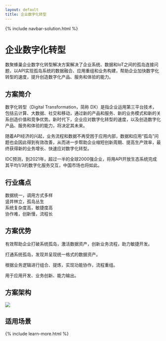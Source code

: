 ```yaml
---
layout: default
title: 企业数字化转型
---
```


{% include navbar-solution.html %}

<div class="solution-item-banner qiyeshuzihua-banner">
    <div class="solution-item-banner-info">
        <h1>企业数字化转型</h1>
        <p>数聚蜂巢企业数字化转型解决方案解决了企业系统、数据和IoT之间的孤岛连接问题，以API实现孤岛系统的数据融合、应用重组和业务构建，帮助企业加快数字化转型的速度，提升创造数字化产品、服务和体验的能力。</p>
    </div>
</div>
<div class="solution-item-introduction">
    <h2>方案简介</h2>
    <p>数字化转型（Digital Transformation，简称 DX）是指企业运用第三平台技术，包括云计算、大数据、社交和移动，通过新的产品和服务、新的业务模式和新的关系创造价值和竞争优势。新时代下，企业应对数字化转型的速度，以及创造数字化产品、服务和体验的能力，将决定其未来。</p>
    <p>随着API经济的兴起，业务流程和数据不再受困于应用内部，数据和应用“孤岛”问题也会因此得到有效改善，从而进一步帮助企业缩短创新周期、提高生产效率，最终获得新的业务增长、快速应对数字化转型。</p>
    <p>IDC预测，到2021年，超过一半的全球2000强企业，将用API开放生态系统完成其平均1/3的数字化服务交互，中国市场也将如此。</p>
</div>
<div class="solution-item-pain-points">
    <h2>行业痛点</h2>
    <div class="qiyeshuzihua-pain-points container">
        <div class="col-sm-6 "><div>数据统一，调用方式多样</div></div>
        <div class="col-sm-6"><div>竖井林立，孤岛丛生</div></div>
        <div class="col-sm-6"><div>系统复杂度高，敏捷度高</div></div>
        <div class="col-sm-6"><div>协作难，创新慢，流程长</div></div>
    </div>
</div>
<div class="solution-item-advantage">
    <h2>方案优势</h2>
    <p>有效帮助企业打破系统孤岛，激活数据资产，创新业务流程，助力敏捷开发。</p>
    <p>打通系统孤岛，发现并呈现统一格式的数据资产。</p>
    <p>根据业务逻辑进行组合、提炼，实现功能协作，流程重组。</p>
    <p>用于应用开发、业务创新、能力输出。</p>
</div>
<div class="solution-item-structure">
    <h2>方案架构</h2>
    <img src="{{ site.baseurl }}/public/image/solution/structure-企业数字化.png">
</div>
<div class="solution-item-applicable">
    <h2>适用场景</h2>
</div>

{% include learn-more.html %}

<div class="clean"></div>